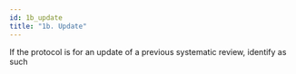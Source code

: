 ```yaml
---
id: 1b_update
title: "1b. Update"
---
```

If the protocol is for an update of a previous systematic review, identify as such